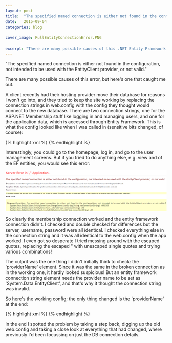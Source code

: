```yaml
---
layout: post
title:  "The specified named connection is either not found in the configuration, not intended to be used with the EntityClient provider, or not valid."
date:   2015-09-04
categories: blog

cover_image: FullEntityConnectionError.PNG

excerpt: "There are many possible causes of this .NET Entity Framework error, but here's one that caught me out."
---
```

"The specified named connection is either not found in the configuration, not intended to be used with the EntityClient provider, or not valid."

There are many possible causes of this error, but here's one that caught me out.

A client recently had their hosting provider move their database for reasons I won't go into, and they tried to keep the site working by replacing the connection strings in web.config with the config they thought would connect to the new database. There are two connection strings, one for the ASP.NET Membership stuff like logging in and managing users, and one for the application data, which is accessed through Entity Framework. This is what the config looked like when I was called in (sensitive bits changed, of course):

{% highlight xml %}
<add name="ApplicationServices" connectionString="Server=SQL-07; Database=db1; User Id=user_0001; Password=XXXX" providerName="System.Data.SqlClient" />
<add name="ApplicationDBEntities" connectionString="metadata=res://*/Models.ApplicationDBModel.csdl|res://*/Models.ApplicationDBModel.ssdl|res://*/Models.ApplicationDBModel.msl;provider=System.Data.SqlClient;provider connection string=&quot;Server=SQL-07; Database=db1; User Id=user_0001; Password=XXXX; MultipleActiveResultSets=True&quot;" providerName="System.Data.SqlClient" />
{% endhighlight %}

Interestingly, you could go to the homepage, log in, and go to the user management screens. But if you tried to do anything else, e.g. view and of the EF entities, you would see this error:

![This error could mean a lot of things](/images/SmallEntityConnectionError.PNG)

So clearly the membership connection worked and the entity framework connection didn't. I checked and double checked for differences but the server, username, password were all identical. I checked everything else in the connection string and it was all identical to the web.config when the app worked. I even got so desperate I tried messing around with the escaped quotes, replacing the escaped &quot; with unescaped single quotes and trying various combinations!

The culprit was the one thing I didn't initially think to check: the 'providerName' element. Since it was the same in the broken connection as in the working one, it hardly looked suspicious! But an entity framework connection string element needs the provider name to be set as 'System.Data.EntityClient', and that's why it thought the connection string was invalid.

So here's the working config; the only thing changed is the 'providerName' at the end:

{% highlight xml %}
<add name="ApplicationDBEntities" connectionString="metadata=res://*/Models.ApplicationDBModel.csdl|res://*/Models.ApplicationDBModel.ssdl|res://*/Models.ApplicationDBModel.msl;provider=System.Data.SqlClient;provider connection string=&quot;Server=SQL-07; Database=db1; User Id=user_0001; Password=XXXX; MultipleActiveResultSets=True&quot;" providerName="System.Data.EntityClient" />
{% endhighlight %}

In the end I spotted the problem by taking a step back, digging up the old web.config and taking a close look at everything that had changed, where previously I'd been focussing on just the DB connection details.